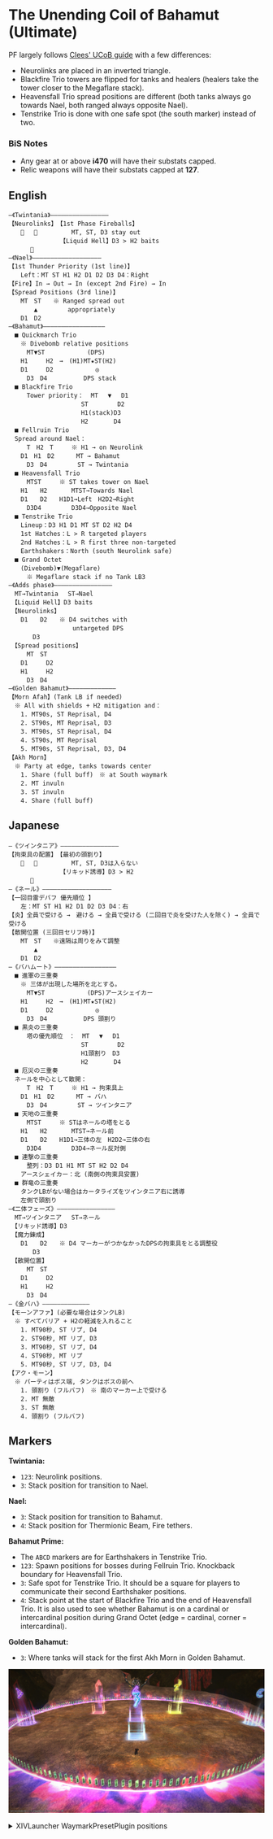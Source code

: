 # The Unending Coil of Bahamut (Ultimate)

PF largely follows [Clees' UCoB guide](http://clees.me/guides/ucob/) with a few differences:

- Neurolinks are placed in an inverted triangle.
- Blackfire Trio towers are flipped for tanks and healers (healers take the tower closer to the Megaflare stack).
- Heavensfall Trio spread positions are different (both tanks always go towards Nael, both ranged always opposite Nael).
- Tenstrike Trio is done with one safe spot (the south marker) instead of two.

### BiS Notes

- Any gear at or above **i470** will have their substats capped.
- Relic weapons will have their substats capped at **127**.

## English

```text
―《Twintania》――――――――――――――――
【Neurolinks】　【1st Phase Fireballs】
　　 　 　　　　　MT, ST, D3 stay out
　　　　　　　　　【Liquid Hell】D3 > H2 baits
　　　 
―《Nael》―――――――――――――――――――
【1st Thunder Priority (1st line)】
　　Left：MT ST H1 H2 D1 D2 D3 D4：Right
【Fire】In → Out → In (except 2nd Fire) → In
【Spread Positions (3rd line)】
　　MT　ST　　※ Ranged spread out
 　 　　▲　　　　　appropriately
　　D1　D2
―《Bahamut》―――――――――――――――――
　■ Quickmarch Trio
　　※ Divebomb relative positions
　　　MT▼ST　　　　　　　(DPS)
　　H1　　　H2　→　(H1)MT★ST(H2)
　　D1　　　D2　　　　　　　◎
　　　D3　D4　　　　　　DPS stack
　■ Blackfire Trio
　　　Tower priority：  MT　 ▼ 　D1
　　　　　　　　　　　　ST 　　　  D2
　　　　　　　　　　　　H1(stack)D3
　　　　　　　　　　　　H2 　　　 D4
　■ Fellruin Trio
　Spread around Nael：
　　　T　H2　T　　　※ H1 → on Neurolink
　　D1　H1　D2　　　 MT → Bahamut
　　　D3　D4　　　　　ST → Twintania
　■ Heavensfall Trio
　　　MTST　　　※ ST takes tower on Nael
　　H1　　H2　　　　MTST→Towards Nael
　　D1　　D2　　H1D1→Left　H2D2→Right
　　　D3D4　　　　　D3D4→Opposite Nael
　■ Tenstrike Trio
　　Lineup：D3 H1 D1 MT ST D2 H2 D4
　　1st Hatches：L > R targeted players
　　2nd Hatches：L > R first three non-targeted
　　Earthshakers：North (south Neurolink safe)
　■ Grand Octet
　　(Divebomb)▼(Megaflare)
　　　※ Megaflare stack if no Tank LB3
―《Adds phase》――――――――――――――――
　MT→Twintania　 ST→Nael
　【Liquid Hell】D3 baits
　【Neurolinks】
　　D1　　D2　　※ D4 switches with
　　　　　　　　　　 untargeted DPS
　　　　D3
　【Spread positions】
　　　MT　ST
　　D1　　　D2
　　H1　　　H2
　　　D3　D4
―《Golden Bahamut》―――――――――――――
【Morn Afah】(Tank LB if needed)
　※ All with shields + H2 mitigation and：
　　1. MT90s, ST Reprisal, D4
　　2. ST90s, MT Reprisal, D3
　　3. MT90s, ST Reprisal, D4
　　4. ST90s, MT Reprisal
　　5. MT90s, ST Reprisal, D3, D4
【Akh Morn】
　※ Party at edge, tanks towards center
　　1. Share (full buff)　※ at South waymark
　　2. MT invuln
　　3. ST invuln
　　4. Share (full buff)
```

## Japanese
```text
―《ツインタニア》――――――――――――――――
【拘束具の配置】　【最初の頭割り】
　　 　 　　　　　MT, ST, D3は入らない
　　　　　　　　　【リキッド誘導】D3 > H2
　　　 
―《ネール》―――――――――――――――――――
【一回目雷デバフ 優先順位 】
　　左：MT ST H1 H2 D1 D2 D3 D4：右
【炎】全員で受ける →　避ける → 全員で受ける (二回目で炎を受けた人を除く) → 全員で受ける
【散開位置 (三回目セリフ時)】
　　MT　ST　　※遠隔は周りをみて調整
 　 　　▲　　　　　
　　D1　D2
―《バハムート》―――――――――――――――――
　■ 進軍の三重奏
　　※ 三体が出現した場所を北とする。
　　　MT▼ST　　　　　　　(DPS)アースシェイカー
　　H1　　　H2　→　(H1)MT★ST(H2)
　　D1　　　D2　　　　　　　◎
　　　D3　D4　　　　　　DPS 頭割り
　■ 黒炎の三重奏
　　　塔の優先順位　：  MT　 ▼ 　D1
　　　　　　　　　　　　ST 　　　  D2
　　　　　　　　　　　　H1頭割り　D3
　　　　　　　　　　　　H2 　　　 D4
　■ 厄災の三重奏
　ネールを中心として散開：
　　　T　H2　T　　　※ H1 → 拘束具上
　　D1　H1　D2　　　 MT → バハ
　　　D3　D4　　　　　ST → ツインタニア
　■ 天地の三重奏
　　　MTST　　　※ STはネールの塔をとる
　　H1　　H2　　　　MTST→ネール前
　　D1　　D2　　H1D1→三体の左　H2D2→三体の右
　　　D3D4　　　　　D3D4→ネール反対側
　■ 連撃の三重奏
　　　整列：D3 D1 H1 MT ST H2 D2 D4
　　アースシェイカー：北 (南側の拘束具安置)
　■ 群竜の三重奏
　　タンクLBがない場合はカータライズをツインタニア右に誘導
　　左側で頭割り
―《二体フェーズ》――――――――――――――――
　MT→ツインタニア　 ST→ネール
　【リキッド誘導】D3
　【魔力錬成】
　　D1　　D2　　※ D4 マーカーがつかなかったDPSの拘束具をとる調整役
　　　　D3
　【散開位置】
　　　MT　ST
　　D1　　　D2
　　H1　　　H2
　　　D3　D4
―《金バハ》―――――――――――――
【モーンアファ】(必要な場合はタンクLB)
　※ すべてバリア + H2の軽減を入れること
　　1. MT90秒, ST リプ, D4
　　2. ST90秒, MT リプ, D3
　　3. MT90秒, ST リプ, D4
　　4. ST90秒, MT リプ
　　5. MT90秒, ST リプ, D3, D4
【アク・モーン】
　※ パーティはボス端, タンクはボスの前へ
　　1. 頭割り (フルバフ)　※ 南のマーカー上で受ける
　　2. MT 無敵
　　3. ST 無敵
　　4. 頭割り (フルバフ)
```

## Markers

**Twintania:**
- `123`: Neurolink positions.
- `3`: Stack position for transition to Nael.

**Nael:**
- `3`: Stack position for transition to Bahamut.
- `4`: Stack position for Thermionic Beam, Fire tethers.

**Bahamut Prime:**
- The `ABCD` markers are for Earthshakers in Tenstrike Trio.
- `123`: Spawn positions for bosses during Fellruin Trio. Knockback boundary for Heavensfall Trio.
- `3`: Safe spot for Tenstrike Trio. It should be a square for players to communicate their second Earthshaker positions.
- `4`: Stack point at the start of Blackfire Trio and the end of Heavensfall Trio. It is also used to see whether Bahamut is on a cardinal or intercardinal position during Grand Octet (edge = cardinal, corner = intercardinal).

**Golden Bahamut:**
- `3`: Where tanks will stack for the first Akh Morn in Golden Bahamut.

![](images/markers.jpg)
<details>
  <summary>XIVLauncher WaymarkPresetPlugin positions</summary>

  ```json
  {"Name":"UCoB","MapID":280,"A":{"X":-11.472,"Y":0.0,"Z":-16.383,"ID":0,"Active":true},"B":{"X":11.47153,"Y":0.0,"Z":-16.383,"ID":1,"Active":true},"C":{"X":19.31852,"Y":0.0,"Z":5.176381,"ID":2,"Active":true},"D":{"X":-19.319,"Y":0.0,"Z":5.176,"ID":3,"Active":true},"One":{"X":-7.57,"Y":0.0,"Z":-4.38,"ID":4,"Active":true},"Two":{"X":7.57,"Y":0.0,"Z":-4.38,"ID":5,"Active":true},"Three":{"X":0.0,"Y":0.0,"Z":8.75,"ID":6,"Active":true},"Four":{"X":0.0,"Y":0.0,"Z":0.0,"ID":7,"Active":true}}
  ```
</details>